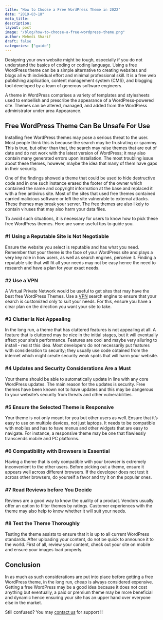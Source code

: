 ```yaml
---
title: "How to Choose a Free WordPress Theme in 2022"
date: "2019-03-18"
meta_title:
description:
layout: post
image: "/blog/how-to-choose-a-free-wordpress-theme.png"
author: Mehedi Sharif
draft: false
categories: ["guide"]
---
```


Designing your own website might be tough, especially if you do not understand the basics of coding or coding language. Using a free WordPress theme can be a simple alternative to creating websites and blogs all with individual effort and minimal professional skill. It is a free web publishing application, content management system (CMS), and blogging tool developed by a team of generous software engineers.

A theme in WordPress comprises a variety of templates and stylesheets used to embellish and prescribe the appearance of a WordPress-powered site. Themes can be altered, managed, and added from the WordPress administrator under area Appearance.

## Free WordPress Theme Can Be Unsafe For Use

Installing free WordPress themes may pose a serious threat to the user. Most people think this is because the search may be frustrating or spammy. This is true, but other than that, the search may raise themes that are out of date and do not work with the latest version of WordPress; it may also contain many generated errors upon installation. The most troubling issue about these themes, however, maybe the idea that many of them have gaps in their security.

One of the findings showed a theme that could be used to hide destructive code and in one such instance erased the footer of the owner which contained the name and copyright information at the base and replaced it with a free antivirus site. Most of the sites that used free themes contained carried malicious software or left the site vulnerable to external attacks. These themes may break your server. The free themes are also likely to contain viruses that may also harm your data files.

To avoid such situations, it is necessary for users to know how to pick these free WordPress themes. Here are some useful tips to guide you.

### #1 Using a Reputable Site is Not Negotiable

Ensure the website you select is reputable and has what you need. Remember that your theme is the face of your WordPress site and plays a very key role in how users, as well as search engines, perceive it. Finding a reputable site that will fit all your needs may not be easy hence the need to research and have a plan for your exact needs.

### #2 Use a VPN

A Virtual Private Network would be useful to get sites that may have the best free WordPress Themes. Use a <A href="https://vpnpro.com/vpn-basics/what-is-a-vpn/">VPN</A> search engine to ensure that your search is customized only to suit your needs. For this, ensure you have a clear plan on the direction you want your site to take.

### #3 Clutter is Not Appealing

In the long run, a theme that has cluttered features is not appealing at all. A feature that is cluttered may be nice in the initial stages, but it will eventually affect your site’s performance. Features are cool and maybe very alluring to install - resist this idea. Most developers do not necessarily put features with consideration to security; they usually use code obtained from the internet which might create security weak spots that will harm your website.

### #4 Updates and Security Considerations Are a Must

Your theme should be able to automatically update in line with any core WordPress updates. The main reason for the updates is security. Free themes have been known not to have updates and this may be dangerous to your website’s security from threats and other vulnerabilities.

### #5 Ensure the Selected Theme is Responsive

Your theme is not only meant for you but other users as well. Ensure that it’s easy to use on multiple devices, not just laptops. It needs to be compatible with mobiles and has to have menus and other widgets that are easy to navigate. For instance, a responsive theme may be one that flawlessly transcends mobile and PC platforms.

### #6 Compatibility with Browsers is Essential

Having a theme that is only compatible with your browser is extremely inconvenient to the other users. Before picking out a theme, ensure it appears well across different browsers. If the developer does not test it across other browsers, do yourself a favor and try it on the popular ones.

### #7 Read Reviews before You Decide

Reviews are a good way to know the quality of a product. Vendors usually offer an option to filter themes by ratings. Customer experiences with the theme may also help to know whether it will suit your needs.

### #8 Test the Theme Thoroughly

Testing the theme assists to ensure that it is up to all current WordPress standards. After uploading your content, do not be quick to announce it to the world. First of all, review your content, check out your site on mobile and ensure your images load properly.

## Conclusion

In as much as such considerations are put into place before getting a free WordPress theme, in the long run, cheap is always considered expensive. Getting a free WordPress may be a good idea because it does not cost anything but eventually, a paid or premium theme may be more beneficial and dynamic hence ensuring your site has an upper hand over everyone else in the market.

Still confused? You may <A href="/contact">contact us</A> for support !!
